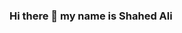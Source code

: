 ### Hi there 👋 my name is Shahed Ali 

<!--
**Shahed-02/Shahed-02** is a ✨ _special_ ✨ repository because its `README.md` (this file) appears on your GitHub profile.

NOW

- 🔭 Currently working on: HTML, CSS & JavaScript & a AI powered car! 
- 🌱 Currently learning: CodeAcademy's HTML Basics Course 
BIO
- ⚙ I have fun with: .js , .html, .css
- 📫 Connect with me in Instagram: https://www.instagram.com/shahedali_02/
- ⚡ Fun fact: I love cats with a passion 
- 🚶🏻‍♂️ Health & Fitness: Currently partaking in the 2 billion steps for Save the Children this Ramadan on Sweatcoin! 
-->
